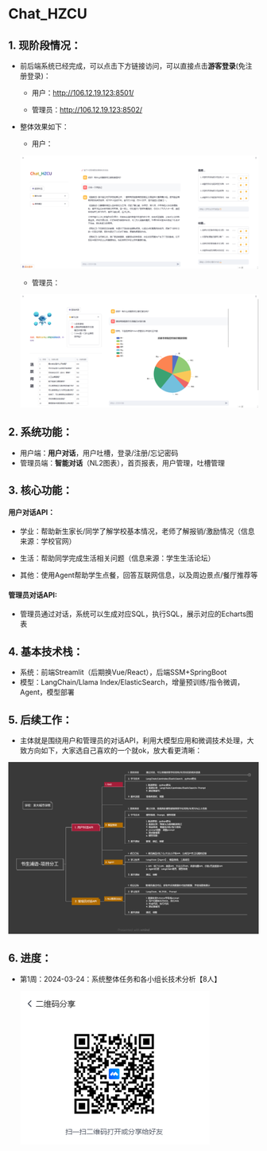 # Chat_HZCU
## 1. 现阶段情况：

- 前后端系统已经完成，可以点击下方链接访问，可以直接点击**游客登录**(免注册登录)：
  - 用户：http://106.12.19.123:8501/

  - 管理员：http://106.12.19.123:8502/

- 整体效果如下：
  - 用户：

  ![用户](https://github.com/19157681683/Chat_HZCU/blob/main/resource/%E7%94%A8%E6%88%B7.png)

  - 管理员：

  ![管理员](https://github.com/19157681683/Chat_HZCU/blob/main/resource/%E7%AE%A1%E7%90%86%E5%91%98.png)



## 2. 系统功能：

- 用户端：**用户对话**，用户吐槽，登录/注册/忘记密码
- 管理员端：**智能对话**（NL2图表），首页报表，用户管理，吐槽管理



## 3. 核心功能：

#### 用户对话API：

- 学业：帮助新生家长/同学了解学校基本情况，老师了解报销/激励情况（信息来源：学校官网）

- 生活：帮助同学完成生活相关问题（信息来源：学生生活论坛）

- 其他：使用Agent帮助学生点餐，回答互联网信息，以及周边景点/餐厅推荐等

#### 管理员对话API:

- 管理员通过对话，系统可以生成对应SQL，执行SQL，展示对应的Echarts图表



## 4. 基本技术栈：

- 系统：前端Streamlit（后期换Vue/React），后端SSM+SpringBoot
- 模型：LangChain/Llama Index/ElasticSearch，增量预训练/指令微调，Agent，模型部署



## 5. 后续工作：

- 主体就是围绕用户和管理员的对话API，利用大模型应用和微调技术处理，大致方向如下，大家选自己喜欢的一个就ok，放大看更清晰：

![选择方向](https://github.com/19157681683/Chat_HZCU/blob/main/resource/%E4%B9%A6%E7%94%9F%E6%B5%A6%E8%AF%AD-%E9%A1%B9%E7%9B%AE%E5%88%86%E5%B7%A5.png)



## 6. 进度：

- 第1周：2024-03-24：系统整体任务和各小组长技术分析【8人】
  
  ![第一次小组会议](https://github.com/19157681683/Chat_HZCU/blob/main/resource/%E7%AC%AC%E4%B8%80%E6%AC%A1%E5%B0%8F%E7%BB%84%E4%BC%9A%E8%AE%AE.png)